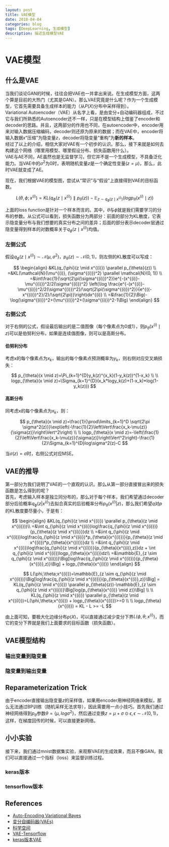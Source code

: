 ```yaml
---
layout: post
title: VAE模型
date: 2018-04-04
categories: blog
tags: [DeepLearning, 生成模型]
description: 描述生成模型VAE
---
```


# VAE模型

## 什么是VAE

当我们谈论GAN的时候，往往会把VAE也一并拿出来说。在生成模型方面，这两个算是目前的大热门（尤其是GAN）。那么VAE究竟是什么呢？作为一个生成模型，它首先需要具备生成样本的能力（从$P(X)$分布中采样得到）。  
Variational Autoencoder（VAE）从名字上看，是由变分+自动编码器组成，不过它与我们所熟悉的Autoencoder还不一样，只是在模型结构上借鉴了encoder和decoder的思路。并且，这两部分的作用也不同，在autoencoder中，encoder用来对输入数据压缩编码，decoder则还原为原来的数据；而在VAE中，encoder将输入数据$x$“压缩”为隐变量$z$，decoder将隐变量“重构”为**新的样本**。  
经过了以上的介绍，相信大家对VAE有一个初步的认识。那么，接下来就是如何去构建这个网络（哪里用模型、哪里假设分布、损失函数用什么）。  
VAE与AE不同，AE虽然也是无监督学习，但它并不是一个生成模型，不具备泛化能力。当VAE中的$\sigma^2$为0时，表明随机变量$z$是一个确定性变量($z=\mu$)，那么，此时VAE就变成了AE。

现在，我们根据VAE的模型图，尝试从“常识”与“假设”上直接得到VAE的目标函数。

$$
L(\theta, \phi;x^{(i)})=KL(q_{\phi}(z \mid x^{(i)}) \parallel p_{\theta}(z))-{\mathbb{E}}_{z \sim q_{\phi}(z \mid x^{(i)})}(logp_{\theta}(x^{(i)} \mid z))
$$

上面的loss function是针对一个样本而言的。其中，$\theta$与$\phi$就是我们需要学习的分布的参数。从公式可以看到，损失函数分为两部分：前面的部分为KL散度，它表示隐变量分布与我们想要的真实分布之间的差异；后面的部分表示decoder层通过隐变量得到样本的对数概率关于$q_{\phi}(z \mid x^{(i)})$均值。

### 左侧公式

假设$q_{\phi}(z \mid x^{(i)}) \sim \mathcal{N}(\mu, {\sigma^2})$，$p_{\theta}(z) \sim \mathcal{N}(0, 1)$，则左侧的KL散度可以写成：

$$
\begin{align}
&KL(q_{\phi}(z \mid x^{(i)}) \parallel p_{\theta}(z)) \\
=&KL(\mathcal{N}(\mu^{(i)}, (\sigma^{(i)})^2) \parallel \mathcal{N}(0, 1)) \\
=&\int\frac{1}{\sqrt{2\pi(\sigma^{(i)})^2}}e^{-(x^{(i)}-\mu^{(i)})^2/2(\sigma^{(i)})^2} \left(\log \frac{e^{-(x^{(i)}-\mu^{(i)})^2/2(\sigma^{(i)})^2}/\sqrt{2\pi(\sigma^{(i)})^2}}{e^{({-x^{(i)})^2}/2}/\sqrt{2\pi}}\right)dx^{(i)} \\ 
=&\frac{1}{2}\Big(-\log(\sigma^{(i)})^2+(\mu^{(i)})^2+(\sigma^{(i)})^2-1\Big)
\end{align}
$$

### 右侧公式

对于右侧的公式，假设最后输出的是二值图像（每个像素点为0或1），则$p_{\theta}(x^{(i)} \mid z)$可以是伯努利分布，如果是连续值图像，则可以是高斯分布。

#### 伯努利分布

考虑x的每个像素点为$x_k$，输出的每个像素点预测概率为$y_k$，则右侧对应交叉熵损失：

$$
p_{\theta}(x \mid z)=\Pi_{k=1}^{D}y_k(z)^{x_k}(1-y_k(z))^{1-x_k} \\
\\
logp_{\theta}(x \mid z)=\Sigma_{k=1}^{D}(x_k*logy_k(z)+(1-x_k)*log(1-y_k(z)))
$$

#### 高斯分布

同考虑x的每个像素点为$x_k$，则：

$$
p_{\theta}(x \mid z)=\frac{1}{\prod\limits_{k=1}^D \sqrt{2\pi \sigma^2(z)}}\exp\left(-\frac{1}{2}\left\Vert\frac{x_k-\mu(z)}{\sigma(z)}\right\Vert^2\right) \\
\\
logp_{\theta}(x \mid z)=-\left(\frac{1}{2}\left\Vert\frac{x_k-\mu(z)}{\sigma(z)}\right\Vert^2\right)-\frac{1}{2}\Sigma_{k=1}^{D}log\sigma^2(z)-C
$$

当$\sigma(z)=\sigma$时，右侧公式对应MSE。

## VAE的推导

第一部分为我们说明了VAE的一个直观的认识。那么从第一部分直接冒出来的损失函数是怎么得到的呢？  
首先，考虑输入样本是独立同分布的，那么对于每个样本，我们希望通过decoder部分后验概率$q_{\phi}(z|x^{(i)})$去拟合真实的后验概率分布$p_{\theta}(x^{(i)}|z)$，那么我们希望$q$对$p$的KL散度要尽量小，于是有：

$$
\begin{align}
&KL(q_{\phi}(z \mid x^{(i)}) \parallel p_{\theta}(z \mid x^{(i)}))\\
=&\int q_{\phi}(z \mid x^{(i)})log\frac{q_{\phi}(z \mid x^{(i)})}{p_{\theta}(z \mid x^{(i)}})dz \\
=&\int q_{\phi}(z \mid x^{(i)})log\frac{q_{\phi}(z \mid x^{(i)})*p_{\theta}(x^{(i)})}{p_{\theta}(z \mid x^{(i)})*p_{\theta}(x^{(i)})}dz \\
=&\int q_{\phi}(z \mid x^{(i)})log\frac{q_{\phi}(z \mid x^{(i)})}{p_{\theta}(x^{(i)},z)}dz + \int q_{\phi}(z \mid x^{(i)})logp_{\theta}(x^{(i)})dz\\
=&\mathbb{E}_{z \sim q_{\phi}(z \mid x^{(i)})}\Big[log\frac{q_{\phi}(z \mid x^{(i)})}{p_{\theta}(x^{(i)},z)}\Big] + logp_{\theta}(x^{(i)})
\end{align}
$$

$$
L(\phi,\theta;x^{(i)})=\mathbb{E}_{z \sim q_{\phi}(z \mid x^{(i)})}\Big[log\frac{q_{\phi}(z \mid x^{(i)})}{p_{\theta}(x^{(i)},z)}\Big] = KL(q_{\phi}(z \mid x^{(i)}) \parallel p_{\theta}(z))-\mathbb{E}_{z \sim q_{\phi}(z \mid x^{(i)})}\Big[log{p_{\theta}(x^{(i)} \mid z)}\Big] \\
\\
KL(q_{\phi}(z \mid x^{(i)}) \parallel p_{\theta}(z \mid x^{(i)}))=L(\phi,\theta;x^{(i)}) + logp_{\theta}(x^{(i)})>=0 \\
\\
logp_{\theta}(x^{(i)}) = KL - L >= -L
$$

由上面可知，要极大化边缘分布$p(X)$，可以直接通过减少变分下界$L(\phi,\theta;x^{(i)})$，而它的变分下界就是我们上面要求的目标函数（损失函数）。

## VAE模型结构

### 输出变量到隐变量

### 隐变量到输出变量

## Reparameterization Trick

由于encoder直接输出隐变量$z$的采样值，如果用encoder用神经网络来模拟，那么无法通过BP训练（随机采样无法求导），因此需要用一点小技巧。首先我们通过神经网络得到$p_{\theta}$参数$\theta=\left\{\mu,log\sigma^2\right\}$，然后通过变换$z=\mu+\sigma \odot \epsilon,\epsilon \sim \mathcal{N}(0,1)$，这样，在梯度回传的时候，可以直接更新网络。

## 小小实验

接下来，我们通过mnist数据集实验，来观察VAE的生成效果，而且不像GAN，我们可以直接通过一个指标（loss）来监督训练过程。

### keras版本


### tensorflow版本


## References

* [Auto-Encoding Variational Bayes](https://arxiv.org/pdf/1312.6114.pdf)
* [变分自编码器(VAEs)](https://zhuanlan.zhihu.com/p/25401928)
* [科学空间](https://spaces.ac.cn)
* [VAE-Tensorflow](https://github.com/y0ast/VAE-TensorFlow)
* [keras版本VAE](https://github.com/keras-team/keras/blob/master/examples/variational_autoencoder.py)
